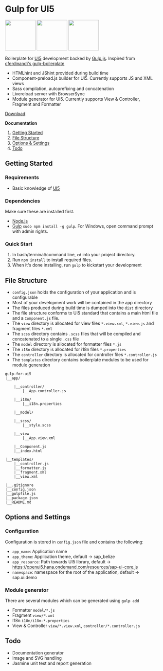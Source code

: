 # Gulp for UI5  

<img src="https://s3.amazonaws.com/media-p.slid.es/uploads/78377/images/1337731/gulp.png" height="100" />
<img src="https://upload.wikimedia.org/wikipedia/commons/thumb/c/ce/Plus_font_awesome.svg/2000px-Plus_font_awesome.svg.png" height="100" />
<img src="http://openui5.org/resources/OpenUI5_text_below.png" height="100" />

Boilerplate for [UI5](https://openui5.hana.ondemand.com/) development backed by [Gulp.js](http://gulpjs.com/). Inspired from [cferdinandi's gulp-boilerplate](https://github.com/cferdinandi/gulp-boilerplate)

* HTMLhint and JShint provided during build time
* Component-preload.js builder for UI5. Currently supports JS and XML views
* Sass compilation, autoprefixing and concatenation
* Livereload server with BrowserSync
* Module generator for UI5. Currently supports View & Controller, Fragment and Formatter

[Download](https://github.com/neel2292/gulp-for-ui5/archive/master.zip)

**Documentation**

1. [Getting Started](#getting-started)
2. [File Structure](#file-structure)
3. [Options & Settings](#options-and-settings)
4. [Todo](#todo)

## Getting Started

### Requirements
* Basic knowledge of [UI5](https://openui5.hana.ondemand.com/)

### Dependencies
Make sure these are installed first.

* [Node.js](http://nodejs.org)
* [Gulp](http://gulpjs.com) `sudo npm install -g gulp`. For Windows, open command prompt with admin rights.

### Quick Start

1. In bash/terminal/command line, `cd` into your project directory.
2. Run `npm install` to install required files.
3. When it's done installing, run `gulp` to kickstart your development

## File Structure

* `config.json` holds the configuration of your application and is configurable
* Most of your development work will be contained in the app directory
* The files produced during build time is dumped into the `dist` directory
* The file structure conforms to UI5 standard that contains a main html file and a `Component.js` file. 
* The `view` directory is allocated for view files `*.view.xml`, `*.view.js` and fragment files `*.xml` 
* The `scss` directory contains `.scss` files that will be compiled and concatenated to a single `.css` file
* The `model` directory is allocated for formatter files `*.js`
* The `i18n` directory is allocated for i18n files `*.properties`
* The `controller` directory is allocated for controller files `*.controller.js`
* The `templates` directory contains boilerplate modules to be used for module generation

```
gulp-for-ui5
|__app/

    |__controller/
        |__App.controller.js
        
    |__i18n/
        |__i18n.properties
        
    |__model/
    
    |__scss/
        |__style.scss
        
    |__view
        |__App.view.xml
        
    |__Component.js
    |__index.html
    
|__templates/
    |__controller.js
    |__formatter.js
    |__fragment.xml
    |__view.xml
    
|__.gitignore
|__config.json
|__gulpfile.js
|__package.json
|__README.md
```

## Options and Settings

### Configuration

Configuration is stored in `config.json` file and contains the following:

* `app_name`: Application name
* `app_theme`: Application theme, default -> sap_belize
* `app_resource`: Path towards UI5 library, default -> https://openui5.hana.ondemand.com/resources/sap-ui-core.js
* `namespace`: namespace for the root of the application, default -> sap.ui.demo

### Module generator

There are several modules which can be generated using `gulp add`
* Formatter `model/*.js`
* Fragment `view/*.xml`
* I18n `i18n/i18n-*.properties`
* View & Controller `view/*.view.xml`, `controller/*.controller.js`

## Todo

* Documentation generator
* Image and SVG handling
* Jasmine unit test and report generation
